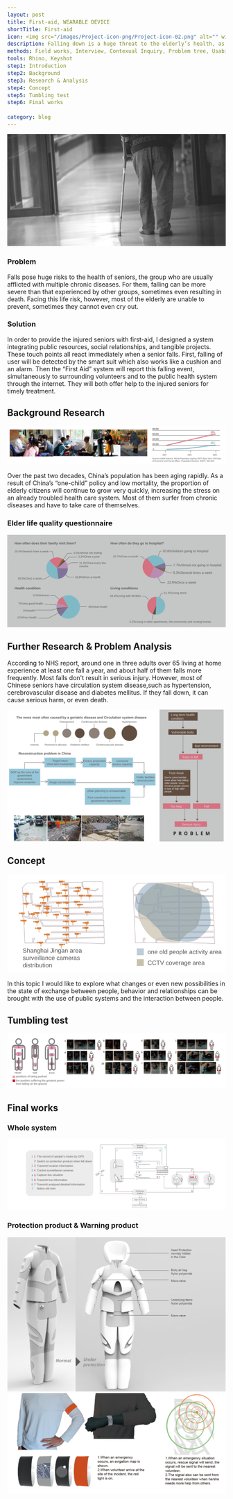 ```yaml
---
layout: post
title: First-aid, WEARABLE DEVICE
shortTitle: First-aid
icon: <img src="/images/Project-icon-png/Project-icon-02.png" alt="" width="100"/>
description: Falling down is a huge threat to the elderly’s health, as it may worsen many acute diseases like cerebral hemorrhage. When this accident happens time is crucial, but the elderly sometimes cannot cry for help. In order to provide seniors with emergency first aid, I designed this set of wearable devices to bridge the gap between people who need help and those who offer a hand.
methods: Field works, Interview, Contexual Inquiry, Problem tree, Usability Testing
tools: Rhino, Keyshot
step1: Introduction
step2: Background
step3: Research & Analysis
step4: Concept
step5: Tumbling test
step6: Final works

category: blog
---
```

<head>

<head>

<body>  
  <img src="/images/FirstAid/FirstAid-img-01.jpg" alt="" >

<div id="step1" class="dowebok">

  <h3> Problem </h3>
  <p>
    Falls pose huge risks to the health of seniors, the group who are usually afflicted with multiple chronic diseases. For them, falling can be more severe than that experienced by other groups, sometimes even resulting in death. Facing this life
    risk, however, most of the elderly are unable to prevent, sometimes they cannot even cry out.
  </p>

  <h3> Solution </h3>
  <p>
    In order to provide the injured seniors with first-aid, I designed a system integrating public resources, social relationships, and tangible projects. These touch points all react immediately when a senior falls. First, falling of user will be
    detected by the smart suit which also works like a cushion and an alarm. Then the “First Aid” system will report this falling event, simultaneously to surrounding volunteers and to the public health system through the internet. They will both
    offer help to the injured seniors for timely treatment.
  </p>
</div>

<div id="step2" class="dowebok">

  <h2>Background Research </h2>
    <img src="/images/FirstAid/FirstAid-img-02.svg" alt="" >
    
  <p>
    Over the past two decades, China’s population has been aging rapidly. As a result of China’s “one-child” policy and low mortality, the proportion of elderly citizens will continue to grow very quickly, increasing the stress on an already
    troubled
    health care system. Most of them surfer from chronic diseases and have to take care of themselves.
  </p>

  <h3> Elder life quality questionnaire </h3>
    <img src="/images/FirstAid/FirstAid-img-03.svg" alt="" >

</div>

<div id="step3" class="dowebok">

  <h2>Further Research & Problem Analysis  </h2>
  <p>
  According to NHS report, around one in three adults over 65 living at home experience at least one fall a year, and about half of them falls more frequently. Most falls don't result in serious injury. However, most of Chinese seniors have
  circulation system disease,such as hypertension, cerebrovascular disease and diabetes mellitus. If they fall down, it can cause serious harm, or even death.
  </p>
    <p>
    <img src="/images/FirstAid/FirstAid-img-04.svg" alt="" >
  </p>
  
</div>

<div id="step4" class="dowebok">

<h2>Concept</h2>
    <p>
    <img src="/images/FirstAid/FirstAid-img-05.svg" alt="" >
      </p>
  <p>
  In this topic I would like to explore what changes or even new possibilities in the state of exchange between people, behavior and relationships can be brought with the use of public systems and the interaction between people.
  </p>
</div>

<div id="step5" class="dowebok">

<h2>Tumbling test</h2>
  <p>
    <img src="/images/FirstAid/FirstAid-img-06.svg" alt="" >
   </p>
</div>

<div id="step6" class="dowebok">

<h2>Final works</h2>
<h3> Whole system</h3>
  <p>
      <img src="/images/FirstAid/FirstAid-img-07.svg" alt="" >
 </p>

<h3> Protection product & Warning product</h3>
 <p>
      <img src="/images/FirstAid/FirstAid-img-08.jpg" alt="" >
   <img src="/images/FirstAid/FirstAid-img-09.jpg" alt="" >
 </p>
</div>

</body>  

